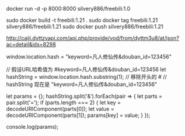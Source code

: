 docker run -d -p 8000:8000 silvery886/freebili:1.0

sudo docker build -t freebili:1.21 .
sudo docker tag freebili:1.21 silvery886/freebili:1.21 
sudo docker push silvery886/freebili:1.21 


http://caiji.dyttzyapi.com/api.php/provide/vod/from/dyttm3u8/at/json?ac=detail&ids=8298 


window.location.hash = "keyword=凡人修仙传&douban_id=123456"

// 假设URL哈希值为 #keyword=凡人修仙传&douban_id=123456
let hashString = window.location.hash.substring(1); // 移除开头的 #
// hashString 现在是 "keyword=凡人修仙传&douban_id=123456"

let params = {};
hashString.split('&').forEach(pair => {
  let parts = pair.split('=');
  if (parts.length === 2) {
    let key = decodeURIComponent(parts[0]);
    let value = decodeURIComponent(parts[1]);
    params[key] = value;
  }
});

console.log(params); 